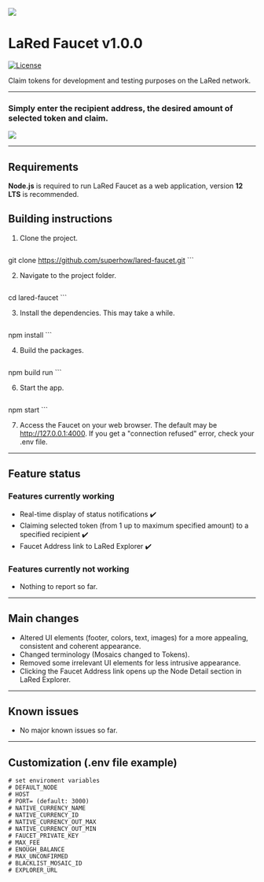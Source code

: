 ![](https://i.imgur.com/r8mM1TN.gif)

# LaRed Faucet v1.0.0

[![License](https://img.shields.io/badge/License-Apache%202.0-blue.svg)](https://opensource.org/licenses/Apache-2.0)


Claim tokens for development and testing purposes on the LaRed network.
***
### Simply enter the recipient address, the desired amount of selected token and claim.
![](https://i.imgur.com/CcODTOc.gif)

***
## Requirements

**Node.js** is required to run LaRed Faucet as a web application, version **12 LTS** is recommended.

## Building instructions

1. Clone the project.


    ```
git clone https://github.com/superhow/lared-faucet.git
    ```

2. Navigate to the project folder.

    ```
cd lared-faucet
    ```
	
3. Install the dependencies. This may take a while.

    ```
npm install 
    ```

4. Build the packages.

    ```
npm build run
    ```
    
6. Start the app.

    ```
npm start
    ```
    
7. Access the Faucet on your web browser. The default may be http://127.0.0.1:4000. If you get a "connection refused" error, check your .env file.
***
## Feature status
### Features currently working
* Real-time display of status notifications ✔️
* Claiming selected token (from 1 up to maximum specified amount) to a specified recipient ✔️
* Faucet Address link to LaRed Explorer ✔️

### Features currently not working
* Nothing to report so far.
***
## Main changes
* Altered UI elements (footer, colors, text, images) for a more appealing, consistent and coherent appearance.
* Changed terminology (Mosaics changed to Tokens).
* Removed some irrelevant UI elements for less intrusive appearance.
* Clicking the Faucet Address link opens up the Node Detail section in LaRed Explorer.

***
## Known issues
* No major known issues so far.
***
## Customization (.env file example)

```shell
# set enviroment variables
# DEFAULT_NODE
# HOST
# PORT= (default: 3000)
# NATIVE_CURRENCY_NAME
# NATIVE_CURRENCY_ID
# NATIVE_CURRENCY_OUT_MAX
# NATIVE_CURRENCY_OUT_MIN
# FAUCET_PRIVATE_KEY
# MAX_FEE
# ENOUGH_BALANCE
# MAX_UNCONFIRMED
# BLACKLIST_MOSAIC_ID
# EXPLORER_URL
```
